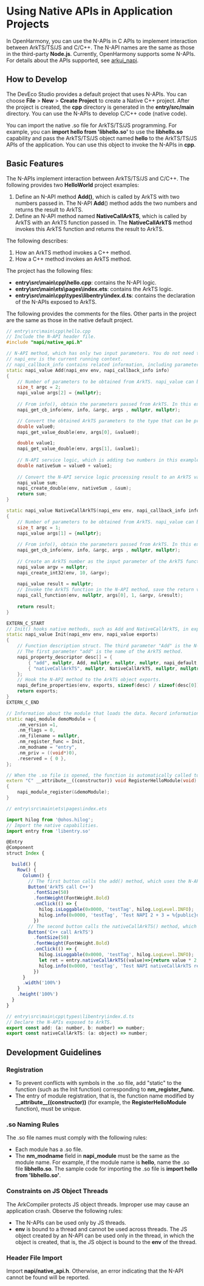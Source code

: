 # Using Native APIs in Application Projects

In OpenHarmony, you can use the N-APIs in C APIs to implement interaction between ArkTS/TS/JS and C/C++. The  N-API names are the same as those in the third-party **Node.js**. Currently, OpenHarmony supports some N-APIs. For details about the APIs supported, see [arkui_napi](https://gitee.com/openharmony/arkui_napi/blob/master/libnapi.ndk.json).

## How to Develop

The DevEco Studio provides a default project that uses N-APIs. You can choose **File** > **New** > **Create Project** to create a Native C++ project. After the project is created, the **cpp** directory is generated in the **entry/src/main** directory. You can use the N-APIs to develop C/C++ code (native code).

You can import the native .so file for ArkTS/TS/JS programming. For example, you can **import hello from 'libhello.so'** to use the **libhello.so** capability and pass the ArkTS/TS/JS object named **hello** to the ArkTS/TS/JS APIs of the application. You can use this object to invoke the N-APIs in **cpp**.

## Basic Features
The N-APIs implement interaction between ArkTS/TS/JS and C/C++. The following provides two **HelloWorld** project examples:
1. Define an N-API method **Add()**, which is called by ArkTS with two numbers passed in. The N-API **Add**() method adds the two numbers and returns the result to ArkTS.
2. Define an N-API method named **NativeCallArkTS**, which is called by ArkTS with an ArkTS function passed in. The **NativeCallArkTS** method invokes this ArkTS function and returns the result to ArkTS.

The following describes:
1. How an ArkTS method invokes a C++ method.
2. How a C++ method invokes an ArkTS method.

The project has the following files:
- **entry\src\main\cpp\hello.cpp**: contains the N-API logic.
- **entry\src\main\ets\pages\index.ets**: contains the ArkTS logic.
- **entry\src\main\cpp\types\libentry\index.d.ts**: contains the declaration of the N-APIs exposed to ArkTS.

The following provides the comments for the files. Other parts in the project are the same as those in the native default project.

```C++
// entry\src\main\cpp\hello.cpp
// Include the N-API header file.
#include "napi/native_api.h"

// N-API method, which has only two input parameters. You do not need to modify them.
// napi_env is the current running context.
// napi_callback_info contains related information, including parameters passed from ArkTS.
static napi_value Add(napi_env env, napi_callback_info info)
{
    // Number of parameters to be obtained from ArkTS. napi_value can be regarded as the representation of the ArkTS value in the N-API method.
    size_t argc = 2;
    napi_value args[2] = {nullptr};
    
    // From info(), obtain the parameters passed from ArkTS. In this example, two ArkTS parameters, arg[0] and arg[1], are obtained.
    napi_get_cb_info(env, info, &argc, args , nullptr, nullptr);

    // Convert the obtained ArkTS parameters to the type that can be processed by N-API. In this example, the two numbers passed from ArkTS are converted to the double type.
    double value0;
    napi_get_value_double(env, args[0], &value0);

    double value1;
    napi_get_value_double(env, args[1], &value1);
    
    // N-API service logic, which is adding two numbers in this example.
    double nativeSum = value0 + value1;
    
    // Convert the N-API service logic processing result to an ArkTS value and return the value to ArkTS.
    napi_value sum;
    napi_create_double(env, nativeSum , &sum);
    return sum;
}

static napi_value NativeCallArkTS(napi_env env, napi_callback_info info)
{
    // Number of parameters to be obtained from ArkTS. napi_value can be regarded as the representation of the ArkTS value in the N-API method.
    size_t argc = 1;
    napi_value args[1] = {nullptr};
    
    // From info(), obtain the parameters passed from ArkTS. In this example, one ArkTS parameter, arg[0], is obtained.
    napi_get_cb_info(env, info, &argc, args , nullptr, nullptr);
    
    // Create an ArkTS number as the input parameter of the ArkTS function.
    napi_value argv = nullptr;
    napi_create_int32(env, 10, &argv);
    
    napi_value result = nullptr;
    // Invoke the ArkTS function in the N-API method, save the return value in result, and return result to ArkTS.
    napi_call_function(env, nullptr, args[0], 1, &argv, &result);
    
    return result;
}

EXTERN_C_START
// Init() hooks native methods, such as Add and NativeCallArkTS, in exports. exports is the ArkTS object obtained after you import the native capabilities.
static napi_value Init(napi_env env, napi_value exports)
{
    // Function description struct. The third parameter "Add" is the N-API method.
    // The first parameter "add" is the name of the ArkTS method.
    napi_property_descriptor desc[] = {
        { "add", nullptr, Add, nullptr, nullptr, nullptr, napi_default, nullptr },
        { "nativeCallArkTS", nullptr, NativeCallArkTS, nullptr, nullptr, nullptr, napi_default, nullptr },
    };
    // Hook the N-API method to the ArkTS object exports.
    napi_define_properties(env, exports, sizeof(desc) / sizeof(desc[0]), desc);
    return exports;
}
EXTERN_C_END

// Information about the module that loads the data. Record information such as the Init() function and module name.
static napi_module demoModule = {
    .nm_version =1,
    .nm_flags = 0,
    .nm_filename = nullptr,
    .nm_register_func = Init,
    .nm_modname = "entry",
    .nm_priv = ((void*)0),
    .reserved = { 0 },
};

// When the .so file is opened, the function is automatically called to register the demoModule module.
extern "C" __attribute__((constructor)) void RegisterHelloModule(void)
{
    napi_module_register(&demoModule);
}
```

```js
// entry\src\main\ets\pages\index.ets

import hilog from '@ohos.hilog';
// Import the native capabilities.
import entry from 'libentry.so'

@Entry
@Component
struct Index {

  build() {
    Row() {
      Column() {
        // The first button calls the add() method, which uses the N-API Add method to add the two numbers.
        Button('ArkTS call C++')
          .fontSize(50)
          .fontWeight(FontWeight.Bold)
          .onClick(() => {
            hilog.isLoggable(0x0000, 'testTag', hilog.LogLevel.INFO);
            hilog.info(0x0000, 'testTag', 'Test NAPI 2 + 3 = %{public}d', entry.add(2, 3));
          })
        // The second button calls the nativeCallArkTS() method, which uses the N-API NativeCallArkTS method to execute the ArkTS function.
        Button('C++ call ArkTS')
          .fontSize(50)
          .fontWeight(FontWeight.Bold)
          .onClick(() => {
            hilog.isLoggable(0x0000, 'testTag', hilog.LogLevel.INFO);
            let ret = entry.nativeCallArkTS((value)=>{return value * 2;});
            hilog.info(0x0000, 'testTag', 'Test NAPI nativeCallArkTS ret = %{public}d', ret);
          })
      }
      .width('100%')
    }
    .height('100%')
  }
}

```

```js
// entry\src\main\cpp\types\libentry\index.d.ts
// Declare the N-APIs exposed to ArkTS.
export const add: (a: number, b: number) => number;
export const nativeCallArkTS: (a: object) => number;
``` 

## Development Guidelines

### Registration

* To prevent conflicts with symbols in the .so file, add "static" to the function (such as the Init function) corresponding to **nm_register_func**. 
* The entry of module registration, that is, the function name modified by **\_\_attribute\_\_((constructor))** (for example, the **RegisterHelloModule** function), must be unique.

### .so Naming Rules

The .so file names must comply with the following rules:

* Each module has a .so file.
* The **nm_modname** field in **napi_module** must be the same as the module name. For example, if the module name is **hello**, name the .so file **libhello.so**. The sample code for importing the .so file is **import hello from 'libhello.so'**.

### Constraints on JS Object Threads

The ArkCompiler protects JS object threads. Improper use may cause an application crash. Observe the following rules:

* The N-APIs can be used only by JS threads.
* **env** is bound to a thread and cannot be used across threads. The JS object created by an N-API can be used only in the thread, in which the object is created, that is, the JS object is bound to the **env** of the thread.

### Header File Import

Import **napi/native_api.h**. Otherwise, an error indicating that the N-API cannot be found will be reported.
